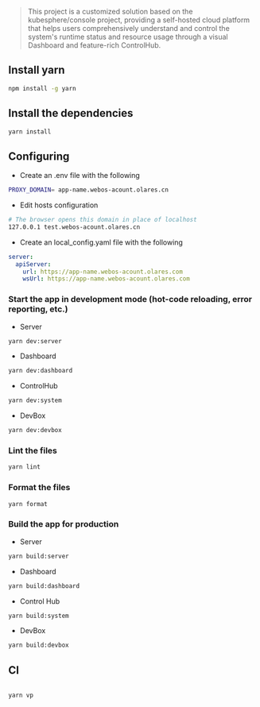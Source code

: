 > This project is a customized solution based on the kubesphere/console project, providing a self-hosted cloud platform that helps users comprehensively understand and control the system's runtime status and resource usage through a visual Dashboard and feature-rich ControlHub.

## Install yarn

```bash
npm install -g yarn
```

## Install the dependencies

```bash
yarn install
```

## Configuring

- Create an .env file with the following

```bash
PROXY_DOMAIN= app-name.webos-acount.olares.cn
```

- Edit hosts configuration

```bash
# The browser opens this domain in place of localhost
127.0.0.1 test.webos-acount.olares.cn
```

- Create an local_config.yaml file with the following

```yaml
server:
  apiServer:
    url: https://app-name.webos-acount.olares.com
    wsUrl: https://app-name.webos-acount.olares.com
```

### Start the app in development mode (hot-code reloading, error reporting, etc.)

- Server

```bash
yarn dev:server
```

- Dashboard

```bash
yarn dev:dashboard
```

- ControlHub

```bash
yarn dev:system
```

- DevBox

```bash
yarn dev:devbox
```

### Lint the files

```bash
yarn lint
```

### Format the files

```bash
yarn format
```

### Build the app for production

- Server

```bash
yarn build:server
```

- Dashboard

```bash
yarn build:dashboard
```

- Control Hub

```bash
yarn build:system
```

- DevBox

```bash
yarn build:devbox
```

## CI

```

yarn vp
```

